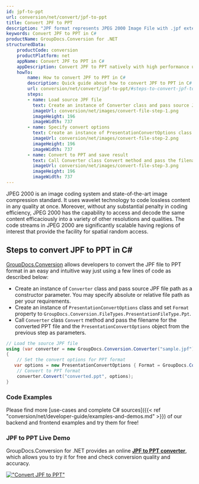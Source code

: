 ```yaml
---
id: jpf-to-ppt
url: conversion/net/convert/jpf-to-ppt
title: Convert JPF to PPT
description: "JPF format represents JPEG 2000 Image File with .jpf extension. Learn how to convert JPF to PPT file programmatically in C# language using GroupDocs.Conversion for .NET library."
keywords: Convert JPF to PPT in C#
productName: GroupDocs.Conversion for .NET
structuredData:
    productCode: conversion
    productPlatform: net
    appName: Convert JPF to PPT in C#
    appDescription: Convert JPF to PPT natively with high performance using C# language and server side GroupDocs.Conversion for .NET APIs, without the use of any software like Microsoft or Open Office.
    howTo:
        name: How to convert JPF to PPT in C# 
        description: Quick guide about how to convert JPF to PPT in C# with high performance and accuracy.
        url: conversion/net/convert/jpf-to-ppt/#steps-to-convert-jpf-to-ppt-in-c
        steps:
        - name: Load source JPF file 
          text: Create an instance of Converter class and pass source JPF file path as a constructor parameter. You may specify absolute or relative file path as per your requirements. 
          imageUrl: conversion/net/images/convert-file-step-1.png
          imageHeight: 196
          imageWidth: 737
        - name: Specify convert options 
          text: Create an instance of PresentationConvertOptions class.
          imageUrl: conversion/net/images/convert-file-step-2.png
          imageHeight: 196
          imageWidth: 737
        - name: Convert to PPT and save result 
          text: Call Converter class Convert method and pass the filename for the converted HTML file and the PresentationConvertOptions object from the previous step as parameters.
          imageUrl: conversion/net/images/convert-file-step-3.png
          imageHeight: 196
          imageWidth: 737
---
```


JPEG 2000 is an image coding system and state-of-the-art image compression standard. It uses wavelet technology to code lossless content in any quality at once. Moreover, without any substantial penalty in coding efficiency, JPEG 2000 has the capability to access and decode the same content efficaciously into a variety of other resolutions and qualities. The code streams in JPEG 2000 are significantly scalable having regions of interest that provide the facility for spatial random access.

## Steps to convert JPF to PPT in C#

[GroupDocs.Conversion](https://products.groupdocs.com/conversion/net) allows developers to convert the JPF file to PPT format in an easy and intuitive way just using a few lines of code as described below:

* Create an instance of `Converter` class and pass source JPF file path as a constructor parameter. You may specify absolute or relative file path as per your requirements. 
* Create an instance of `PresentationConvertOptions` class and set `Format` property to `GroupDocs.Conversion.FileTypes.PresentationFileType.Ppt`.
* Call `Converter` class `Convert` method and pass the filename for the converted PPT file and the `PresentationConvertOptions` object from the previous step as parameters.

```csharp
// Load the source JPF file
using (var converter = new GroupDocs.Conversion.Converter("sample.jpf"))
{
    // Set the convert options for PPT format
   var options = new PresentationConvertOptions { Format = GroupDocs.Conversion.FileTypes.PresentationFileType.Ppt };
    // Convert to PPT format
    converter.Convert("converted.ppt", options);
}
```

### Code Examples

Please find more [use-cases and complete C# sources]({{< ref "conversion/net/developer-guide/examples-and-demos.md" >}}) of our backend and frontend examples and try them for free!

### JPF to PPT Live Demo

GroupDocs.Conversion for .NET provides an online [**JPF to PPT converter**](https://products.groupdocs.app/conversion/jpf-to-ppt), which allows you to try it for free and check conversion quality and accuracy.

[!["Convert JPF to PPT"](conversion/net/images/convert-to-ppt/convert-jpf-to-ppt.png)](https://products.groupdocs.app/conversion/jpf-to-ppt)